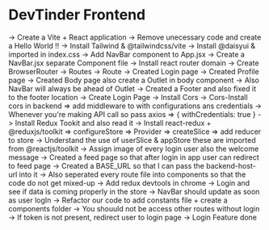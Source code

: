 # DevTinder Frontend

-> Create a Vite + React application
-> Remove unecessary code and create a Hello World !!
-> Install Tailwind & @tailwindcss/vite
-> Install @daisyui & imported in index.css
-> Add NavBar component to App.jsx
-> Create a NavBar.jsx separate Component file
-> Install react router domain
-> Create BrowserRouter -> Routes -> Route
-> Created Login page
-> Created Profile page
-> Created Body page also create a Outlet in body component
-> Also NavBar will always be ahead of Outlet
-> Created a Footer and also fixed it to the footer location
-> Create Login Page
-> Install Cors
-> Cors-Install cors in backend => add middleware to with configurations ans credentials
-> Whenever you're making API call so pass axios => { withCredentials: true }
-> Install Redux Tookit and also read it
-> Install react-redux + @reduxjs/toolkit
=> configureStore => Provider => createSlice => add reducer to store
-> Understand the use of userSlice & appStore these are imported from @reactjs/toolkit
-> Assign image of every login user also the welcome message
-> Created a feed page so that after login in app user can redirect to feed page
-> Created a BASE_URL so that I can pass the backend-host-url into it
-> Also seperated every route file into components so that the code do not get mixed-up
-> Add redux devtools in chrome
-> Login and see if data is coming properly in the store
-> NavBar should update as soon as user logIn
-> Refactor our code to add constants file + create a components folder
-> You shouuld not be access other routes without login
-> If token is not present, redirect user to login page
-> Login Feature done